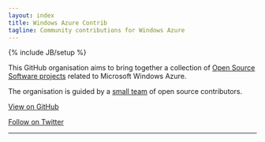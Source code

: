 ```yaml
---
layout: index
title: Windows Azure Contrib
tagline: Community contributions for Windows Azure
---
```

{% include JB/setup %}


This GitHub organisation aims to bring together a collection of [Open Source Software projects](https://github.com/orgs/WindowsAzure-Contrib) related to Microsoft Windows Azure.

The organisation is guided by a [small team](https://github.com/orgs/WindowsAzure-Contrib/teams/owners) of open source contributors.

[View on GitHub](https://github.com/WindowsAzure-Contrib/)

[Follow on Twitter](https://twitter.com/azurecontrib)

---







